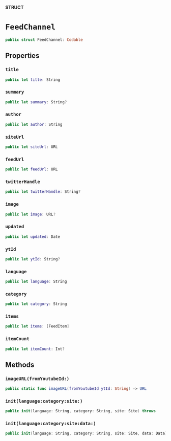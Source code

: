**STRUCT**

# `FeedChannel`

```swift
public struct FeedChannel: Codable
```

## Properties
### `title`

```swift
public let title: String
```

### `summary`

```swift
public let summary: String?
```

### `author`

```swift
public let author: String
```

### `siteUrl`

```swift
public let siteUrl: URL
```

### `feedUrl`

```swift
public let feedUrl: URL
```

### `twitterHandle`

```swift
public let twitterHandle: String?
```

### `image`

```swift
public let image: URL?
```

### `updated`

```swift
public let updated: Date
```

### `ytId`

```swift
public let ytId: String?
```

### `language`

```swift
public let language: String
```

### `category`

```swift
public let category: String
```

### `items`

```swift
public let items: [FeedItem]
```

### `itemCount`

```swift
public let itemCount: Int?
```

## Methods
### `imageURL(fromYoutubeId:)`

```swift
public static func imageURL(fromYoutubeId ytId: String) -> URL
```

### `init(language:category:site:)`

```swift
public init(language: String, category: String, site: Site) throws
```

### `init(language:category:site:data:)`

```swift
public init(language: String, category: String, site: Site, data: Data) throws
```
